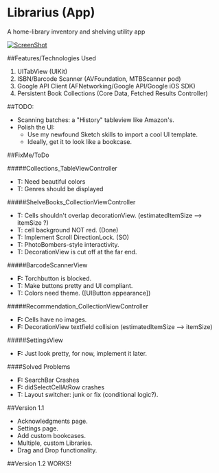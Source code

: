 # Librarius (App)
A home-library inventory and shelving utility app

[![ScreenShot](https://raw.github.com/GabLeRoux/WebMole/master/ressources/WebMole_Youtube_Video.png)](http://youtu.be/vt5fpE0bzSY)


##Features/Technologies Used
1. UITabView (UIKit)
2. ISBN/Barcode Scanner (AVFoundation, MTBScanner pod)
3. Google API Client (AFNetworking/Google API/Google iOS SDK)
4. Persistent Book Collections (Core Data, Fetched Results Controller)

##TODO:
* Scanning batches: a "History" tableview like Amazon's. 
* Polish the UI:
  * Use my newfound Sketch skills to import a cool UI template.
  * Ideally, get it to look like a bookcase.

##FixMe/ToDo


#####Collections_TableViewController
* T: Need beautiful colors
* T: Genres should be displayed

#####ShelveBooks_CollectionViewController
* T: Cells shouldn't overlap decorationView. (estimatedItemSize --> itemSize ?)
* T: cell background NOT red. (Done)
* T: Implement Scroll DirectionLock. (SO)
* T: PhotoBombers-style interactivity.
* T: DecorationView is cut off at the far end.

#####BarcodeScannerView
* **F:** Torchbutton is blocked.
* T: Make buttons pretty and UI compliant.
* T: Colors need theme. ([UIButton appearance])

#####Recommendation_CollectionViewController
* **F:** Cells have no images.
* **F:** DecorationView textfield collision (estimatedItemSize --> itemSize)

#####SettingsView
* **F:** Just look pretty, for now, implement it later.

####Solved Problems
* **F:** SearchBar Crashes
* **F:** didSelectCellAtRow crashes
* T: Layout switcher: junk or fix (conditional logic?).

##Version 1.1
* Acknowledgments page.
* Settings page.
* Add custom bookcases.
* Multiple, custom Libraries.
* Drag and Drop functionality.


##Version 1.2
WORKS!
